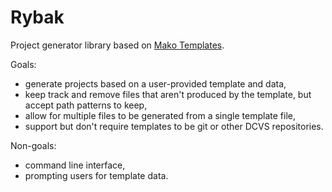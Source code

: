 Rybak
===

Project generator library based on [Mako Templates](https://www.makotemplates.org/).

Goals:
- generate projects based on a user-provided template and data,
- keep track and remove files that aren't produced by the template, but accept path patterns to keep,
- allow for multiple files to be generated from a single template file,
- support but don't require templates to be git or other DCVS repositories.

Non-goals:
- command line interface,
- prompting users for template data.